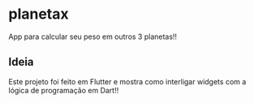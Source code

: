 # planetax

App para calcular seu peso em outros 3 planetas!!

## Ideia

Este projeto foi feito em Flutter e mostra como interligar widgets com a lógica de programação em Dart!!
